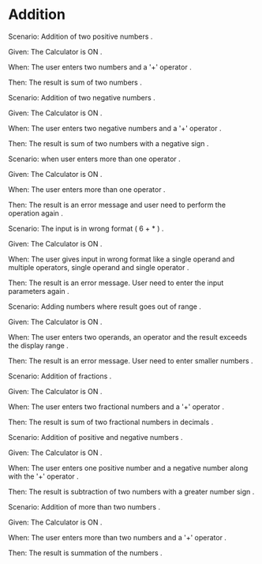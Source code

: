 
# Addition

Scenario: Addition of two positive numbers .

  Given: The Calculator is ON .

  When:  The user enters two numbers and a '+' operator .

  Then:  The result is sum of two numbers .

Scenario: Addition of two negative numbers .

  Given: The Calculator is ON .

  When: The user enters two negative numbers and a '+' operator .

  Then: The result is sum of two numbers with a negative sign .
  
Scenario: when user enters more than one operator .

  Given: The Calculator is ON .

  When: The user enters more than one operator .

  Then: The result is an error message and
        user need to perform the operation again .
  
Scenario: The input is in wrong format ( 6 + * ) .

  Given: The Calculator is ON .

  When: The user gives input in wrong format like a single operand
        and multiple operators, single operand and single operator .

  Then: The result is an error message.
        User need to enter the input parameters again .
  
Scenario: Adding numbers where result goes out of range .

  Given: The Calculator is ON .

  When: The user enters two operands, an operator and
        the result exceeds the display range .
  
  Then: The result is an error message.
        User need to enter smaller numbers .

Scenario: Addition of fractions .

  Given: The Calculator is ON .

  When:  The user enters two fractional numbers and a '+' operator .

  Then:  The result is sum of two fractional numbers in decimals .

Scenario: Addition of positive and negative numbers .

  Given: The Calculator is ON .

  When:  The user enters one positive number and a negative number
         along with the '+' operator .

  Then:  The result is subtraction of two numbers with a greater number sign .

Scenario: Addition of more than two numbers .

  Given: The Calculator is ON .

  When:  The user enters more than two numbers and a '+' operator .
  
  Then:  The result is summation of the numbers .
